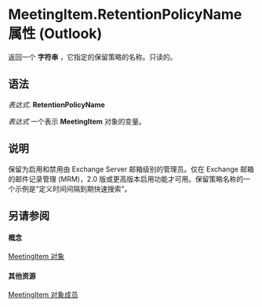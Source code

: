 
# MeetingItem.RetentionPolicyName 属性 (Outlook)

返回一个 **字符串** ，它指定的保留策略的名称。只读的。


## 语法

 _表达式_. **RetentionPolicyName**

 _表达式_ 一个表示 **MeetingItem** 对象的变量。


## 说明

保留为启用和禁用由 Exchange Server 邮箱级别的管理员。仅在 Exchange 邮箱的邮件记录管理 (MRM)，2.0 版或更高版本启用功能才可用。保留策略名称的一个示例是"定义时间间隔到期快速搜索"。


## 另请参阅


#### 概念


[MeetingItem 对象](b75730f5-b395-3d66-5acd-b64fd8fcd78f.md)
#### 其他资源


[MeetingItem 对象成员](9ae6a19d-d326-4c37-90d8-5ed9933672a0.md)